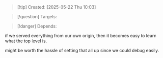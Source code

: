 
>[!tip] Created: [2025-05-22 Thu 10:03]

>[!question] Targets: 

>[!danger] Depends: 

if we served everything from our own origin, then it becomes easy to learn what the top level is.

might be worth the hassle of setting that all up since we could debug easily.